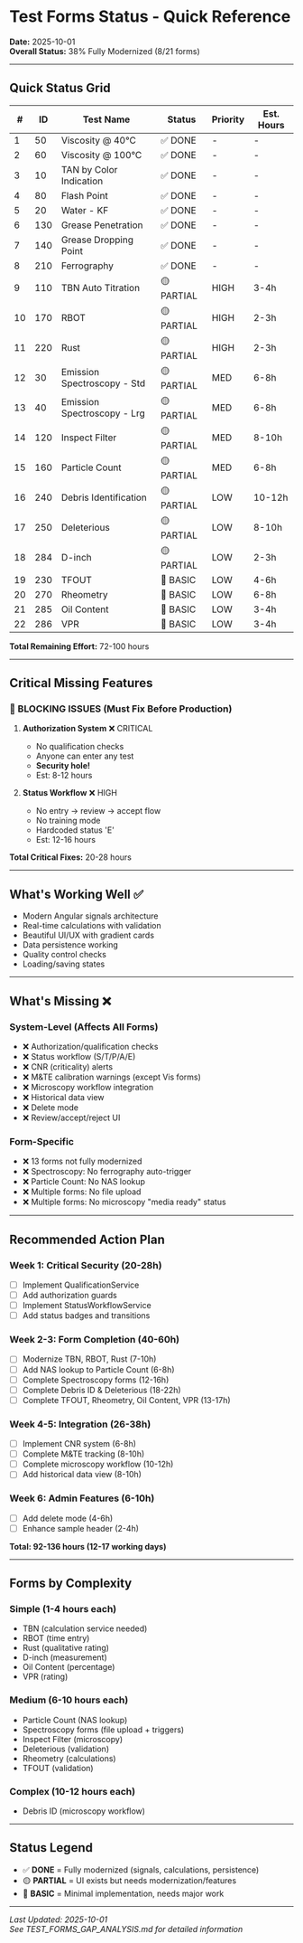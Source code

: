 # Test Forms Status - Quick Reference

**Date:** 2025-10-01  
**Overall Status:** 38% Fully Modernized (8/21 forms)

---

## Quick Status Grid

| # | ID | Test Name | Status | Priority | Est. Hours |
|---|----|-----------|--------|----------|------------|
| 1 | 50 | Viscosity @ 40°C | ✅ DONE | - | - |
| 2 | 60 | Viscosity @ 100°C | ✅ DONE | - | - |
| 3 | 10 | TAN by Color Indication | ✅ DONE | - | - |
| 4 | 80 | Flash Point | ✅ DONE | - | - |
| 5 | 20 | Water - KF | ✅ DONE | - | - |
| 6 | 130 | Grease Penetration | ✅ DONE | - | - |
| 7 | 140 | Grease Dropping Point | ✅ DONE | - | - |
| 8 | 210 | Ferrography | ✅ DONE | - | - |
| 9 | 110 | TBN Auto Titration | 🟡 PARTIAL | HIGH | 3-4h |
| 10 | 170 | RBOT | 🟡 PARTIAL | HIGH | 2-3h |
| 11 | 220 | Rust | 🟡 PARTIAL | HIGH | 2-3h |
| 12 | 30 | Emission Spectroscopy - Std | 🟡 PARTIAL | MED | 6-8h |
| 13 | 40 | Emission Spectroscopy - Lrg | 🟡 PARTIAL | MED | 6-8h |
| 14 | 120 | Inspect Filter | 🟡 PARTIAL | MED | 8-10h |
| 15 | 160 | Particle Count | 🟡 PARTIAL | MED | 6-8h |
| 16 | 240 | Debris Identification | 🟡 PARTIAL | LOW | 10-12h |
| 17 | 250 | Deleterious | 🟡 PARTIAL | LOW | 8-10h |
| 18 | 284 | D-inch | 🟡 PARTIAL | LOW | 2-3h |
| 19 | 230 | TFOUT | 🔴 BASIC | LOW | 4-6h |
| 20 | 270 | Rheometry | 🔴 BASIC | LOW | 6-8h |
| 21 | 285 | Oil Content | 🔴 BASIC | LOW | 3-4h |
| 22 | 286 | VPR | 🔴 BASIC | LOW | 3-4h |

**Total Remaining Effort:** 72-100 hours

---

## Critical Missing Features

### 🚨 BLOCKING ISSUES (Must Fix Before Production)

1. **Authorization System** ❌ CRITICAL
   - No qualification checks
   - Anyone can enter any test
   - **Security hole!**
   - Est: 8-12 hours

2. **Status Workflow** ❌ HIGH
   - No entry → review → accept flow
   - No training mode
   - Hardcoded status 'E'
   - Est: 12-16 hours

**Total Critical Fixes:** 20-28 hours

---

## What's Working Well ✅

- Modern Angular signals architecture
- Real-time calculations with validation
- Beautiful UI/UX with gradient cards
- Data persistence working
- Quality control checks
- Loading/saving states

---

## What's Missing ❌

### System-Level (Affects All Forms)
- ❌ Authorization/qualification checks
- ❌ Status workflow (S/T/P/A/E)
- ❌ CNR (criticality) alerts
- ❌ M&TE calibration warnings (except Vis forms)
- ❌ Microscopy workflow integration
- ❌ Historical data view
- ❌ Delete mode
- ❌ Review/accept/reject UI

### Form-Specific
- ❌ 13 forms not fully modernized
- ❌ Spectroscopy: No ferrography auto-trigger
- ❌ Particle Count: No NAS lookup
- ❌ Multiple forms: No file upload
- ❌ Multiple forms: No microscopy "media ready" status

---

## Recommended Action Plan

### Week 1: Critical Security (20-28h)
- [ ] Implement QualificationService
- [ ] Add authorization guards
- [ ] Implement StatusWorkflowService
- [ ] Add status badges and transitions

### Week 2-3: Form Completion (40-60h)
- [ ] Modernize TBN, RBOT, Rust (7-10h)
- [ ] Add NAS lookup to Particle Count (6-8h)
- [ ] Complete Spectroscopy forms (12-16h)
- [ ] Complete Debris ID & Deleterious (18-22h)
- [ ] Complete TFOUT, Rheometry, Oil Content, VPR (13-17h)

### Week 4-5: Integration (26-38h)
- [ ] Implement CNR system (6-8h)
- [ ] Complete M&TE tracking (8-10h)
- [ ] Complete microscopy workflow (10-12h)
- [ ] Add historical data view (8-10h)

### Week 6: Admin Features (6-10h)
- [ ] Add delete mode (4-6h)
- [ ] Enhance sample header (2-4h)

**Total: 92-136 hours (12-17 working days)**

---

## Forms by Complexity

### Simple (1-4 hours each)
- TBN (calculation service needed)
- RBOT (time entry)
- Rust (qualitative rating)
- D-inch (measurement)
- Oil Content (percentage)
- VPR (rating)

### Medium (6-10 hours each)
- Particle Count (NAS lookup)
- Spectroscopy forms (file upload + triggers)
- Inspect Filter (microscopy)
- Deleterious (validation)
- Rheometry (calculations)
- TFOUT (validation)

### Complex (10-12 hours each)
- Debris ID (microscopy workflow)

---

## Status Legend

- ✅ **DONE** = Fully modernized (signals, calculations, persistence)
- 🟡 **PARTIAL** = UI exists but needs modernization/features
- 🔴 **BASIC** = Minimal implementation, needs major work

---

_Last Updated: 2025-10-01_  
_See TEST_FORMS_GAP_ANALYSIS.md for detailed information_
